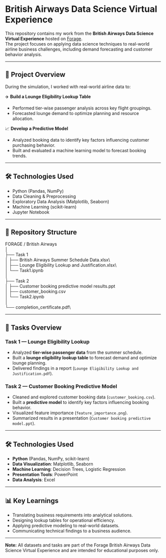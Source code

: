 # British Airways Data Science Virtual Experience

This repository contains my work from the **British Airways Data Science Virtual Experience** hosted on [Forage](https://www.theforage.com/simulations/british-airways/data-science-yqoz).  
The project focuses on applying data science techniques to real-world airline business challenges, including demand forecasting and customer behavior analysis.

---

## 📌 Project Overview

During the simulation, I worked with real-world airline data to:

✈️ **Build a Lounge Eligibility Lookup Table**  
- Performed tier-wise passenger analysis across key flight groupings.  
- Forecasted lounge demand to optimize planning and resource allocation.

📈 **Develop a Predictive Model**  
- Analyzed booking data to identify key factors influencing customer purchasing behavior.  
- Built and evaluated a machine learning model to forecast booking trends.

---

## 🛠️ Technologies Used
- Python (Pandas, NumPy)
- Data Cleaning & Preprocessing
- Exploratory Data Analysis (Matplotlib, Seaborn)
- Machine Learning (scikit-learn)
- Jupyter Notebook

---

## 📂 Repository Structure
FORAGE / British Airways\
│\
├── Task 1\
│   ├── British Airways Summer Schedule Data.xlsx\          
│   ├── Lounge Eligibility Lookup and Justification.xlsx\      
│   └── Task1.ipynb\
│\
├── Task 2\
│   ├── Customer booking predictive model results.ppt\
│   ├── customer_booking.csv\
│   └── Task2.ipynb\
│\
└── completion_certificate.pdf\

---

## 📝 Tasks Overview

### **Task 1 — Lounge Eligibility Lookup**
- Analyzed **tier-wise passenger data** from the summer schedule.
- Built a **lounge eligibility lookup table** to forecast demand and optimize lounge planning.
- Delivered findings in a report (`Lounge Eligibility Lookup and Justification.pdf`).

### **Task 2 — Customer Booking Predictive Model**
- Cleaned and explored customer booking data (`customer_booking.csv`).
- Built a **predictive model** to identify key factors influencing booking behavior.
- Visualized feature importance (`feature_importance.png`).
- Summarized results in a presentation (`Customer booking predictive model.ppt`).

---

## 🛠️ Technologies Used
- **Python** (Pandas, NumPy, scikit-learn)
- **Data Visualization**: Matplotlib, Seaborn
- **Machine Learning**: Decision Trees, Logistic Regression
- **Presentation Tools**: PowerPoint
- **Data Analysis**: Excel

---

## 📊 Key Learnings
- Translating business requirements into analytical solutions.
- Designing lookup tables for operational efficiency.
- Applying predictive modeling to real-world datasets.
- Communicating technical findings to a business audience.

---

**Note:** All datasets and tasks are part of the Forage British Airways Data Science Virtual Experience and are intended for educational purposes only.


